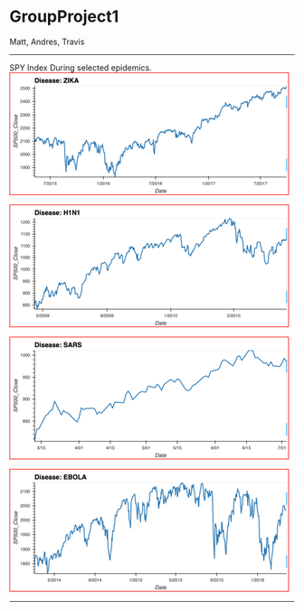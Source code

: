 # GroupProject1
Matt, Andres, Travis

---
SPY Index During selected epidemics.
![SPY DURING ZIKA](Resources\Pics\ZIKA_SPY.png)

![SPY DURING H1N1](Resources\Pics\H1N1_SPY.png)

![SPY DURING SARS](Resources\Pics\SARS_SPY.png)

![SPY DURING EBOLA](Resources\Pics\EBOLA_SPY.png)

---







